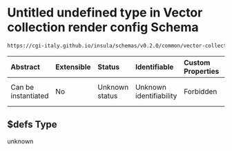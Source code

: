 # Untitled undefined type in Vector collection render config Schema

```txt
https://cgi-italy.github.io/insula/schemas/v0.2.0/common/vector-collection-render-config.schema.json#/$defs
```



| Abstract            | Extensible | Status         | Identifiable            | Custom Properties | Additional Properties | Access Restrictions | Defined In                                                                                                                         |
| :------------------ | :--------- | :------------- | :---------------------- | :---------------- | :-------------------- | :------------------ | :--------------------------------------------------------------------------------------------------------------------------------- |
| Can be instantiated | No         | Unknown status | Unknown identifiability | Forbidden         | Allowed               | none                | [vector-collection-render-config.schema.json\*](schemas/common/vector-collection-render-config.schema.json "open original schema") |

## $defs Type

unknown
